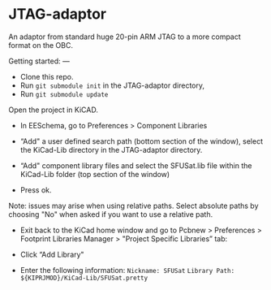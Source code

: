 # JTAG-adaptor
An adaptor from standard huge 20-pin ARM JTAG to a more compact format on the OBC. 

Getting started:
—

- Clone this repo.
- Run `git submodule init` in the JTAG-adaptor directory, 
- Run `git submodule update`

Open the project in KiCAD. 

- In EESchema, go to Preferences > Component Libraries

- “Add" a user defined search path (bottom section of the window), select the KiCad-Lib directory in the JTAG-adaptor directory.
- “Add" component library files and select the SFUSat.lib file within the KiCad-Lib folder (top section of the window)
- Press ok.

Note: issues may arise when using relative paths. Select absolute paths by choosing "No" when asked if you want to use a relative path.

- Exit back to the KiCad home window and go to Pcbnew > Preferences > Footprint Libraries Manager > "Project Specific Libraries” tab:

- Click “Add Library"
- Enter the following information:
`Nickname: SFUSat`
`Library Path: ${KIPRJMOD}/KiCad-Lib/SFUSat.pretty`